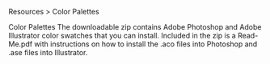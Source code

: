 Resources > Color Palettes


Color Palettes
The downloadable zip contains Adobe Photoshop and Adobe Illustrator color swatches that you can install. Included in the zip is a Read-Me.pdf with instructions on how to install the .aco files into Photoshop and .ase files into Illustrator.